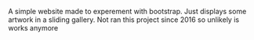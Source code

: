 A simple website made to experement with bootstrap.  Just displays some artwork in a sliding gallery.  Not ran this project since 2016 so unlikely is works anymore
